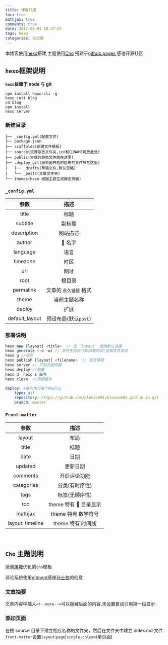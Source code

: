 ```yaml
---
title: 博客开通
toc: true
mathjax: true
comments: true
date: 2017-08-01 18:37:57
tags: hexo
categories: 杂货铺
---
```


本博客使用[hexo](https://hexo.io/zh-cn/)搭建,主题使用[Cho](https://www.haomwei.com/technology/maupassant-hexo.html)
搭建于[github pages](https://pages.github.com/),感谢开源社区

<!-- more -->

## `hexo`框架说明

**`hexo`依赖于 node 与 git**

```shell
npm install hexo-cli -g
hexo init blog
cd blog
npm install
hexo server
```

### 新建目录

```
├── _config.yml(配置文件)
├── package.json
├── scaffolds(新建文件模板)
├── source(资源存放文件夹,ico和CNAME可放此处)
├── public(生成的静态文件放在这里)
├── .deploy_git(服务器开启时启用的文件放在这里)
|   ├── _drafts(草稿文件,默认忽略)
|   └── _posts(文章文件夹)
└── themes(hexo 根据主题生成静态页面)
```

### `_config.yml`

|      参数      |          描述          |
| :------------: | :--------------------: |
|     title      |          标题          |
|    subtitle    |         副标题         |
|  description   |        网站描述        |
|     author     |          名字          |
|    language    |          语言          |
|    timezone    |          时区          |
|      url       |          网址          |
|      root      |         根目录         |
|   permalink    | 文章的 `永久链接` 格式 |
|     theme      |      当前主题名称      |
|     deploy     |          扩展          |
| default_layout |  预设布局(默认`post`)  |

### 部署说明

```javascript
hexo new [layout] <title>  // 无 `layout` 使用默认设置
hexo generate (-d -w) // 文件生成后立即部署网站|监视文件变动
hexo g //简写
hexo publish [layout] <filename>  // 发表草稿
hexo server // 开启热服务器
hexo deploy //部署
hexo d  hexo s 简写
hexo clean  //清理缓存
```

```yml
deploy: #依次执行每个deploy
    type: git
    repository: https://github.com/blossom91/blossom91.github.io.git
    branch: master
```

### `Front-matter`

|       参数       |         描述         |
| :--------------: | :------------------: |
|      layout      |         布局         |
|      title       |         标题         |
|       date       |         日期         |
|     updated      |       更新日期       |
|     comments     |     开启评论功能     |
|    categories    |    分类(有时序性)    |
|       tags       |    标签(无顺序性)    |
|       toc        | theme 特有  目录显示 |
|     mathjax      | theme 特有 数学符号  |
| layout: timeline |  theme 特有 时间线   |

<br>

## `Cho` 主题说明

感谢[屠城](https://www.haomwei.com/)优化的`cho`模板

评论系统使用[gitment](https://github.com/imsun/gitment)感谢[孙士权](https://imsun.net/posts/gitment-introduction/)的创意

### 文章摘要

文章内容中插入`<!--more-->`可以隐藏后面的内容,未设置自动引用第一段显示

### 添加页面

在根 source 目录下建立相应名称的文件夹，然后在文件夹中建立 index.md 文件  
`front-matter`设置`layout`:`page`|`single-column`(单页面)
